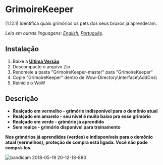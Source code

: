 # GrimoireKeeper
[1.12.1] Identifica quais grimórios os pets dos seus bruxos já aprenderam.

*Leia em outras linguagens: [English](README.md), [Português](README.ptBR.md).*

## Instalação
1. Baixe a **[Última Versão](https://github.com/ellingtonsantos/GrimoireKeeper/archive/master.zip)**
2. Descompacte o arquivo Zip
3. Renomeie a pasta "GrimoireKeeper-master" para "GrimoireKeeper"
4. Copie "GrimoireKeeper" dentro de Wow-Directory\Interface\AddOns\
5. Reinicie o WoW

## Descrição
* **Realçado em vermelho - grimório indisponível para o demônio atual**
* **Realçado em amarelo - seu nível é muito baixo pra esse grimório**
* **Realçado em verde - grimório já aprendido**
* **Sem realçe - grimório disponível para treinamento**

**Nos grimórios já aprendidos (verdes) e indisponíveis para o demônio atual (vermelhos), proteção de compra está ligada. Você não pode comprá-los.**

![bandicam 2018-05-19 20-12-18-890](https://user-images.githubusercontent.com/24303693/40271712-bd9c4d96-5ba9-11e8-9fbb-3bd73bbc7f9b.jpg)
